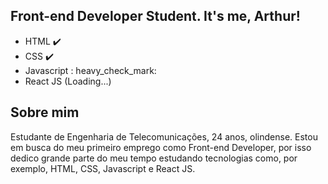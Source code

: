 ## Front-end Developer Student. It's me, Arthur!

- HTML :heavy_check_mark:
- CSS :heavy_check_mark:
- Javascript : heavy_check_mark:
- React JS (Loading...)

## Sobre mim

Estudante de Engenharia de Telecomunicações, 24 anos, olindense. Estou em busca do meu primeiro emprego como Front-end Developer, por isso dedico grande parte do meu tempo estudando tecnologias como, por exemplo, HTML, CSS, Javascript e React JS.



